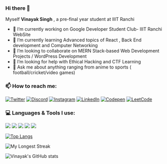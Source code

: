 ### Hi there 👋

Myself **Vinayak Singh** , a pre-final year student at IIIT Ranchi

<!--

**vinayak-singh5302/vinayak-singh5302** is a ✨ _special_ ✨ repository because its `README.md` (this file) appears on your GitHub profile.

Here are some ideas to get you started:

-->

- 🔭 I’m currently working on Google Developer Student Club- IIIT Ranchi WebSite 
- 🌱 I’m currently learning Advanced topics of React , Back End development and Computer Networking
- 👯 I’m looking to collaborate on MERN Stack-based Web Development Projects / WordPress Development 
- 🤔 I’m looking for help with Ethical Hacking and CTF Learning
- 💬 Ask me about anything ranging from anime to sports ( football/cricket/video games)


### 📫 How to reach me:

[![Twitter](https://img.shields.io/badge/Twitter-1DA1F2?style=for-the-badge&logo=twitter&logoColor=white)](https://twitter.com/vinayaksingh121)
[![Discord](https://img.shields.io/badge/Discord-7289DA?style=for-the-badge&logo=discord&logoColor=white)](https://discord.gg/6urMdfFM)
[![Instagram](https://img.shields.io/badge/Instagram-E4405F?style=for-the-badge&logo=instagram&logoColor=white)](https://www.instagram.com/vinayak.singh2441/)
[![LinkedIn](https://img.shields.io/badge/LinkedIn-0077B5?style=for-the-badge&logo=linkedin&logoColor=white)](https://www.linkedin.com/in/vinayak-singh-0038241a9/)
[![Codepen](https://img.shields.io/badge/Codepen-000000?style=for-the-badge&logo=codepen&logoColor=white)](https://codepen.io/vinayaksingh121)
[![LeetCode](https://img.shields.io/badge/-LeetCode-FFA116?style=for-the-badge&logo=LeetCode&logoColor=black)](https://leetcode.com/c0nnor/)


### 💻 Languages &amp; Tools I use:

  <img src="https://img.shields.io/badge/HTML5-E34F26?style=for-the-badge&logo=html5&logoColor=white" />
  <img src="https://img.shields.io/badge/CSS3-1572B6?style=for-the-badge&logo=css3&logoColor=white" />
  <img src="https://img.shields.io/badge/JavaScript-323330?style=for-the-badge&logo=javascript&logoColor=F7DF1E" />
  <img src="https://img.shields.io/badge/C%2B%2B-00599C?style=for-the-badge&logo=c%2B%2B&logoColor=white" />
  <img src="https://img.shields.io/badge/Java-ED8B00?style=for-the-badge&logo=java&logoColor=white" />


[![Top Langs](https://github-readme-stats.vercel.app/api/top-langs/?username=vinayak-singh5302&layout=compact&hide=matlab,Jupyter%20Notebook)](https://github.com/vinayak-singh5302/netflix-clone)

![My Longest Streak](https://github-readme-streak-stats.herokuapp.com/?user=vinayak-singh5302)

<!--
![Vinayak's wakatime stats](https://github-readme-stats.vercel.app/api/wakatime?username=vinayak_singh) -->

![Vinayak's GitHub stats](https://github-readme-stats.vercel.app/api?username=vinayak-singh5302&show_icons=true&theme=synthwavecount_private=true)
